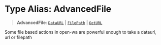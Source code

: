 # Type Alias: AdvancedFile

> **AdvancedFile**: [`DataURL`](/api/api/model/aliases/type-aliases/DataURL.md) \| [`FilePath`](/api/api/model/aliases/type-aliases/FilePath.md) \| [`GetURL`](/api/api/model/aliases/type-aliases/GetURL.md)

Some file based actions in open-wa are powerful enough to take a dataurl, url or filepath
